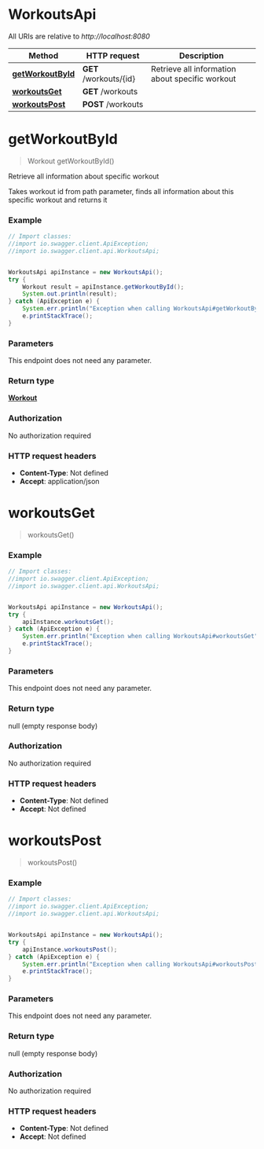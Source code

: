 # WorkoutsApi

All URIs are relative to *http://localhost:8080*

Method | HTTP request | Description
------------- | ------------- | -------------
[**getWorkoutById**](WorkoutsApi.md#getWorkoutById) | **GET** /workouts/{id} | Retrieve all information about specific workout
[**workoutsGet**](WorkoutsApi.md#workoutsGet) | **GET** /workouts | 
[**workoutsPost**](WorkoutsApi.md#workoutsPost) | **POST** /workouts | 

<a name="getWorkoutById"></a>
# **getWorkoutById**
> Workout getWorkoutById()

Retrieve all information about specific workout

Takes workout id from path parameter, finds all information about this specific workout and returns it

### Example
```java
// Import classes:
//import io.swagger.client.ApiException;
//import io.swagger.client.api.WorkoutsApi;


WorkoutsApi apiInstance = new WorkoutsApi();
try {
    Workout result = apiInstance.getWorkoutById();
    System.out.println(result);
} catch (ApiException e) {
    System.err.println("Exception when calling WorkoutsApi#getWorkoutById");
    e.printStackTrace();
}
```

### Parameters
This endpoint does not need any parameter.

### Return type

[**Workout**](Workout.md)

### Authorization

No authorization required

### HTTP request headers

 - **Content-Type**: Not defined
 - **Accept**: application/json

<a name="workoutsGet"></a>
# **workoutsGet**
> workoutsGet()



### Example
```java
// Import classes:
//import io.swagger.client.ApiException;
//import io.swagger.client.api.WorkoutsApi;


WorkoutsApi apiInstance = new WorkoutsApi();
try {
    apiInstance.workoutsGet();
} catch (ApiException e) {
    System.err.println("Exception when calling WorkoutsApi#workoutsGet");
    e.printStackTrace();
}
```

### Parameters
This endpoint does not need any parameter.

### Return type

null (empty response body)

### Authorization

No authorization required

### HTTP request headers

 - **Content-Type**: Not defined
 - **Accept**: Not defined

<a name="workoutsPost"></a>
# **workoutsPost**
> workoutsPost()



### Example
```java
// Import classes:
//import io.swagger.client.ApiException;
//import io.swagger.client.api.WorkoutsApi;


WorkoutsApi apiInstance = new WorkoutsApi();
try {
    apiInstance.workoutsPost();
} catch (ApiException e) {
    System.err.println("Exception when calling WorkoutsApi#workoutsPost");
    e.printStackTrace();
}
```

### Parameters
This endpoint does not need any parameter.

### Return type

null (empty response body)

### Authorization

No authorization required

### HTTP request headers

 - **Content-Type**: Not defined
 - **Accept**: Not defined


